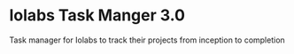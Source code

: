 # Iolabs Task Manger 3.0

Task manager for Iolabs to track their projects from inception to completion
